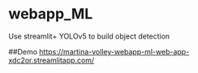 # webapp_ML
Use streamlit+ YOLOv5 to build object detection  

##Demo
https://martina-volley-webapp-ml-web-app-xdc2or.streamlitapp.com/ 
